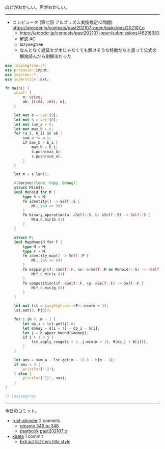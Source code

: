 のどがおかしい。声がおかしい。

---

- コンピュータ (第七回 アルゴリズム実技検定:O問題)
  <https://atcoder.jp/contests/past202107-open/tasks/past202107_o>
  - <https://atcoder.jp/contests/past202107-open/submissions/46216683>
  - 解説 AC
  - lazysegtree
  - なんとなく遅延セグ木じゃなくても解けそうな特徴だなと思って公式の解説読んだら別解法だった

```rust
use lazysegtree::*;
use proconio::input;
use segtree::*;
use superslice::Ext;

fn main() {
    input! {
        n: usize,
        ab: [(i64, i64); n],
    }

    let mut b = vec![0];
    let mut s = vec![0];
    let mut sum_a = 0;
    let mut max_b = 0;
    for (a_i, b_i) in ab {
        sum_a += a_i;
        if max_b < b_i {
            max_b = b_i;
            b.push(max_b);
            s.push(sum_a);
        }
    }

    let m = s.len();

    #[derive(Clone, Copy, Debug)]
    struct M(i64);
    impl Monoid for M {
        type S = M;
        fn identity() -> Self::S {
            M(1_i64 << 60)
        }
        fn binary_operation(a: &Self::S, b: &Self::S) -> Self::S {
            M(a.0.min(b.0))
        }
    }

    struct F;
    impl MapMonoid for F {
        type M = M;
        type F = M;
        fn identity_map() -> Self::F {
            M(1_i64 << 60)
        }
        fn mapping(&f: &Self::F, &x: &<Self::M as Monoid>::S) -> <Self::M as Monoid>::S {
            M(f.0.min(x.0))
        }
        fn composition(&f: &Self::F, &g: &Self::F) -> Self::F {
            M(f.0.min(g.0))
        }
    }

    let mut lst = LazySegtree::<F>::new(m + 1);
    lst.set(0, M(0));

    for i in 0..m - 1 {
        let dp_i = lst.get(i).0;
        let money = s[i + 1] - dp_i - b[i];
        let j = b.upper_bound(&money);
        if i + 1 < j {
            lst.apply_range(i + 1..j.min(m + 1), M(dp_i + b[i]));
        }
    }

    let ans = sum_a - lst.get(m - 1).0 - b[m - 1];
    if ans < 0 {
        println!("-1");
    } else {
        println!("{}", ans);
    }
}

// lazysegtree
```

---

今日のコミット。

- [rust-atcoder](https://github.com/bouzuya/rust-atcoder) 2 commits
  - [rename 349 to 348](https://github.com/bouzuya/rust-atcoder/commit/d1ca38fdee0499e471fa0fffdb8ee4efb3b58d5e)
  - [pastbook past202107_o](https://github.com/bouzuya/rust-atcoder/commit/91bb2c9fca6e4c1ce86b38ff528ffa6706f573bc)
- [kireta](https://github.com/bouzuya/kireta) 1 commit
  - [Extract list item title style](https://github.com/bouzuya/kireta/commit/222cdb712e7ca0229e2a475c2691d57e02ffd681)
